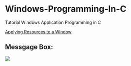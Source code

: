 # Windows-Programming-In-C
Tutorial Windows Application Programming in C

[Applying Resources to a Window](https://www.codementor.io/malortie/win32-app-load-apply-resources-to-window-c-cpp-visual-studio-du107jdb4)

## Messgage Box:

![](https://lh3.googleusercontent.com/6OGvJbRztSsz4jAKgvK_uqqo2UFq74z-NmJ9-NczCCkcMxu5YJ8TPIyEgXVHBfhknoSRff2ZwTamsmgJCd1czKjAWMVN8bW2EpLPWwPKaPTUhKu9TLuUlElIkm6p_NSv6e9HFaynEPS6IhJcPRx8lKALZ6RJH8F-Un03F9Z2iueyArRFF0HOe0yduYtb56EUE4Cx6qZWx7L0j7sEdPA7mYfToU-2fEGZe19k9h3iouKkyGHEVZUZHKbMkVCbT_xKAZSdYjzayhBEFjDIHIj_kH_H0A82RApCYE0urERxcvAypKgcPmwf5ci1yxxnspwmQljVtkQSgC-T2ck1voeyse229_tAW_yrfBZbjZ3o6SlDs9ubBdB5balssStARq-yyWe2wRJOW8HdaSuxN_zCeZsYwBCSh6hupLC6zyW1UgJlSFwmdLpV8PvQezDrnokyckQNLqdXwO9-VCjQ4wzRzXsQAf--QPbhRc9Ru-a2dppoyHBt1YUnRIt62aNNniDJUo5IC9TqVdce3CmVxWQ7SNMxYmm-VB2L8Hf6iM_mdmNkWdjpp83akaGExeyEHumWCtzIO7P8SH9t-gvxBijszrPAEoqD2wDFfP5bhkKuJjn2y_yaZArVfWzmA4FjBpa3MQURVH7t8NGyQv_UxXVHMF3zY4Y-X8wL=w399-h236-no)
